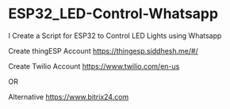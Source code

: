 # ESP32_LED-Control-Whatsapp
I Create a Script for  ESP32 to Control LED Lights using Whatsapp 


Create thingESP Account https://thingesp.siddhesh.me/#/

Create Twilio Account https://www.twilio.com/en-us

OR

Alternative https://www.bitrix24.com
